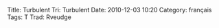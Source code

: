 Title: Turbulent
 Tri: Turbulent
 Date: 2010-12-03 10:20
 Category: français
 Tags: T
 Trad: Rveudge
 